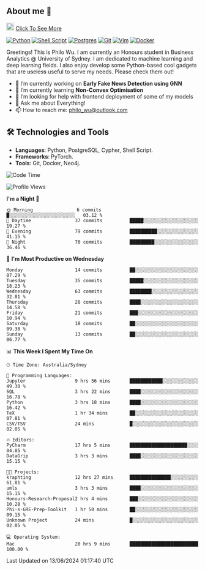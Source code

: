 ## About me 🤗

<a href="#"><img src="https://media.giphy.com/media/hvRJCLFzcasrR4ia7z/giphy.gif" width="20px" height="20px"></a> [Click To See More](https://codeboyphilo.github.io)

[![Python](https://img.shields.io/badge/python-3670A0?style=for-the-badge&logo=python&logoColor=ffdd54)](#)
[![Shell Script](https://img.shields.io/badge/shell_script-%23121011.svg?style=for-the-badge&logo=gnu-bash&logoColor=white)](#)
[![Postgres](https://img.shields.io/badge/postgres-%23316192.svg?style=for-the-badge&logo=postgresql&logoColor=white)](#)
[![Git](https://img.shields.io/badge/git-%23F05033.svg?style=for-the-badge&logo=git&logoColor=white)](#)
[![Vim](https://img.shields.io/badge/VIM-%2311AB00.svg?style=for-the-badge&logo=vim&logoColor=white)](#)
[![Docker](https://img.shields.io/badge/docker-%230db7ed.svg?style=for-the-badge&logo=docker&logoColor=white)](#)

Greetings! This is Philo Wu. I am currently an Honours student in Business Analytics \@ University of Sydney. I am dedicated to machine learning and deep learning fields. I also enjoy develop some Python-based cool gadgets that are ~~useless~~ useful to serve my needs. Please check them out!

- 🔭 I’m currently working on **Early Fake News Detection using GNN**
- 🌱 I’m currently learning **Non-Convex Optimisation**
- 🤔 I’m looking for help with frontend deployment of some of my models
- 💬 Ask me about Everything!
- 📫 How to reach me: philo_wu@outlook.com

## 🛠 Technologies and Tools
- **Languages**: Python, PostgreSQL, Cypher, Shell Script.
- **Frameworks**: PyTorch.
- **Tools**: Git, Docker, Neo4j.

<!--START_SECTION:waka-->
![Code Time](http://img.shields.io/badge/Code%20Time-228%20hrs%2026%20mins-blue)

![Profile Views](http://img.shields.io/badge/Profile%20Views-5-blue)

**I'm a Night 🦉** 

```text
🌞 Morning                6 commits           █░░░░░░░░░░░░░░░░░░░░░░░░   03.12 % 
🌆 Daytime                37 commits          █████░░░░░░░░░░░░░░░░░░░░   19.27 % 
🌃 Evening                79 commits          ██████████░░░░░░░░░░░░░░░   41.15 % 
🌙 Night                  70 commits          █████████░░░░░░░░░░░░░░░░   36.46 % 
```
📅 **I'm Most Productive on Wednesday** 

```text
Monday                   14 commits          ██░░░░░░░░░░░░░░░░░░░░░░░   07.29 % 
Tuesday                  35 commits          █████░░░░░░░░░░░░░░░░░░░░   18.23 % 
Wednesday                63 commits          ████████░░░░░░░░░░░░░░░░░   32.81 % 
Thursday                 28 commits          ████░░░░░░░░░░░░░░░░░░░░░   14.58 % 
Friday                   21 commits          ███░░░░░░░░░░░░░░░░░░░░░░   10.94 % 
Saturday                 18 commits          ██░░░░░░░░░░░░░░░░░░░░░░░   09.38 % 
Sunday                   13 commits          ██░░░░░░░░░░░░░░░░░░░░░░░   06.77 % 
```


📊 **This Week I Spent My Time On** 

```text
🕑︎ Time Zone: Australia/Sydney

💬 Programming Languages: 
Jupyter                  9 hrs 56 mins       ████████████░░░░░░░░░░░░░   49.30 % 
SQL                      3 hrs 22 mins       ████░░░░░░░░░░░░░░░░░░░░░   16.78 % 
Python                   3 hrs 18 mins       ████░░░░░░░░░░░░░░░░░░░░░   16.42 % 
TeX                      1 hr 34 mins        ██░░░░░░░░░░░░░░░░░░░░░░░   07.81 % 
CSV/TSV                  24 mins             █░░░░░░░░░░░░░░░░░░░░░░░░   02.05 % 

🔥 Editors: 
PyCharm                  17 hrs 5 mins       █████████████████████░░░░   84.85 % 
DataGrip                 3 hrs 3 mins        ████░░░░░░░░░░░░░░░░░░░░░   15.15 % 

🐱‍💻 Projects: 
kraphting                12 hrs 27 mins      ███████████████░░░░░░░░░░   61.81 % 
umls                     3 hrs 3 mins        ████░░░░░░░░░░░░░░░░░░░░░   15.15 % 
Honours-Research-Proposal2 hrs 4 mins        ███░░░░░░░░░░░░░░░░░░░░░░   10.28 % 
Phi-s-GRE-Prep-Toolkit   1 hr 50 mins        ██░░░░░░░░░░░░░░░░░░░░░░░   09.15 % 
Unknown Project          24 mins             █░░░░░░░░░░░░░░░░░░░░░░░░   02.05 % 

💻 Operating System: 
Mac                      20 hrs 9 mins       █████████████████████████   100.00 % 
```


 Last Updated on 13/06/2024 01:17:40 UTC
<!--END_SECTION:waka-->
